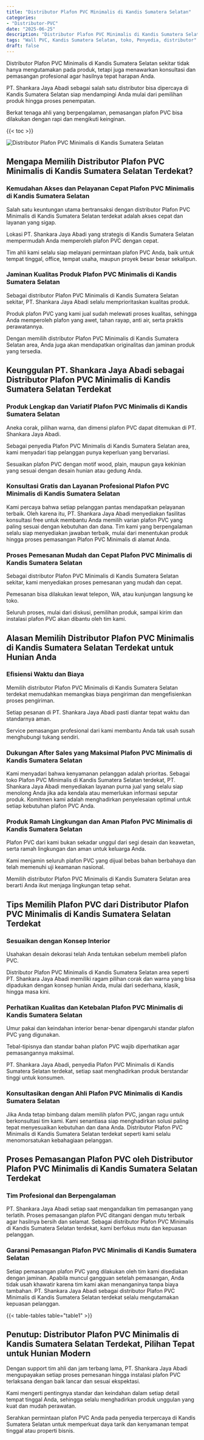 ```yaml
---
title: "Distributor Plafon PVC Minimalis di Kandis Sumatera Selatan"
categories: 
- "Distributor-PVC"
date: "2025-06-25"
description: "Distributor Plafon PVC Minimalis di Kandis Sumatera Selatan untuk tempat tinggal, perkantoran, serta ritel. Panel unggulan, beragam motif, warna elegan, beserta servis pemasangan oleh tim profesional serta kepastian resmi!|Jasa penyediaan Plafon PVC Minimalis di Kandis Sumatera Selatan untuk keperluan rumah, perkantoran, atau ritel, beserta produk unggulan dan instalasi oleh tenaga ahli ahli serta garansi resmi.|Pilihan Plafon PVC Minimalis di Kandis Sumatera Selatan yang terpercaya bagi hunian, kantor, dan gerai, dengan panel berkualitas dan penempatan oleh tenaga ahli berpengalaman serta kepastian resmi.|Penyediaan Plafon PVC Minimalis di Kandis Sumatera Selatan untuk hunian, perkantoran, serta toko, beserta material terbaik dan penempatan ditangani oleh tim berpengalaman, lengkap dengan kepastian resmi.}"
tags: "Wall PVC, Kandis Sumatera Selatan, toko, Penyedia, distributor"
draft: false
---
```


Distributor Plafon PVC Minimalis di Kandis Sumatera Selatan sekitar tidak hanya mengutamakan pada produk, tetapi juga menawarkan konsultasi dan pemasangan profesional agar hasilnya tepat harapan Anda.

PT. Shankara Jaya Abadi sebagai salah satu distributor bisa dipercaya di Kandis Sumatera Selatan siap mendampingi Anda mulai dari pemilihan produk hingga proses penempatan.

Berkat tenaga ahli yang berpengalaman, pemasangan plafon PVC bisa dilakukan dengan rapi dan mengikuti keinginan.

{{< toc >}}

![Distributor Plafon PVC Minimalis di Kandis Sumatera Selatan](/images/Distributor-PVC/Distributor-Plafon-PVC-Minimalis-di-Kandis-Sumatera-Selatan.png)


## Mengapa Memilih Distributor Plafon PVC Minimalis di Kandis Sumatera Selatan Terdekat?

### Kemudahan Akses dan Pelayanan Cepat Plafon PVC Minimalis di Kandis Sumatera Selatan

Salah satu keuntungan utama bertransaksi dengan distributor Plafon PVC Minimalis di Kandis Sumatera Selatan terdekat adalah akses cepat dan layanan yang sigap.

Lokasi PT. Shankara Jaya Abadi yang strategis di Kandis Sumatera Selatan mempermudah Anda memperoleh plafon PVC dengan cepat.

Tim ahli kami selalu siap melayani permintaan plafon PVC Anda, baik untuk tempat tinggal, office, tempat usaha, maupun proyek besar besar sekalipun.

### Jaminan Kualitas Produk Plafon PVC Minimalis di Kandis Sumatera Selatan

Sebagai distributor Plafon PVC Minimalis di Kandis Sumatera Selatan sekitar, PT. Shankara Jaya Abadi selalu memprioritaskan kualitas produk.

Produk plafon PVC yang kami jual sudah melewati proses kualitas, sehingga Anda memperoleh plafon yang awet, tahan rayap, anti air, serta praktis perawatannya.

Dengan memilih distributor Plafon PVC Minimalis di Kandis Sumatera Selatan area, Anda juga akan mendapatkan originalitas dan jaminan produk yang tersedia.

## Keunggulan PT. Shankara Jaya Abadi sebagai Distributor Plafon PVC Minimalis di Kandis Sumatera Selatan Terdekat

### Produk Lengkap dan Variatif Plafon PVC Minimalis di Kandis Sumatera Selatan

Aneka corak, pilihan warna, dan dimensi plafon PVC dapat ditemukan di PT. Shankara Jaya Abadi.

Sebagai penyedia Plafon PVC Minimalis di Kandis Sumatera Selatan area, kami menyadari tiap pelanggan punya keperluan yang bervariasi.

Sesuaikan plafon PVC dengan motif wood, plain, maupun gaya kekinian yang sesuai dengan desain hunian atau gedung Anda.

### Konsultasi Gratis dan Layanan Profesional Plafon PVC Minimalis di Kandis Sumatera Selatan

Kami percaya bahwa setiap pelanggan pantas mendapatkan pelayanan terbaik. Oleh karena itu, PT. Shankara Jaya Abadi menyediakan fasilitas konsultasi free untuk membantu Anda memilih varian plafon PVC yang paling sesuai dengan kebutuhan dan dana. Tim kami yang berpengalaman selalu siap menyediakan jawaban terbaik, mulai dari menentukan produk hingga proses pemasangan Plafon PVC Minimalis di alamat Anda.

### Proses Pemesanan Mudah dan Cepat Plafon PVC Minimalis di Kandis Sumatera Selatan

Sebagai distributor Plafon PVC Minimalis di Kandis Sumatera Selatan sekitar, kami menyediakan proses pemesanan yang mudah dan cepat.

Pemesanan bisa dilakukan lewat telepon, WA, atau kunjungan langsung ke toko.

Seluruh proses, mulai dari diskusi, pemilihan produk, sampai kirim dan instalasi plafon PVC akan dibantu oleh tim kami.

## Alasan Memilih Distributor Plafon PVC Minimalis di Kandis Sumatera Selatan Terdekat untuk Hunian Anda

### Efisiensi Waktu dan Biaya

Memilih distributor Plafon PVC Minimalis di Kandis Sumatera Selatan terdekat memudahkan memangkas biaya pengiriman dan mengefisienkan proses pengiriman.

Setiap pesanan di PT. Shankara Jaya Abadi pasti diantar tepat waktu dan standarnya aman.

Service pemasangan profesional dari kami membantu Anda tak usah susah menghubungi tukang sendiri.

### Dukungan After Sales yang Maksimal Plafon PVC Minimalis di Kandis Sumatera Selatan

Kami menyadari bahwa kenyamanan pelanggan adalah prioritas. Sebagai toko Plafon PVC Minimalis di Kandis Sumatera Selatan terdekat, PT. Shankara Jaya Abadi menyediakan layanan purna jual yang selalu siap menolong Anda jika ada kendala atau memerlukan informasi seputar produk. Komitmen kami adalah menghadirkan penyelesaian optimal untuk setiap kebutuhan plafon PVC Anda.

### Produk Ramah Lingkungan dan Aman Plafon PVC Minimalis di Kandis Sumatera Selatan

Plafon PVC dari kami bukan sekadar unggul dari segi desain dan keawetan, serta ramah lingkungan dan aman untuk keluarga Anda.

Kami menjamin seluruh plafon PVC yang dijual bebas bahan berbahaya dan telah memenuhi uji keamanan nasional.

Memilih distributor Plafon PVC Minimalis di Kandis Sumatera Selatan area berarti Anda ikut menjaga lingkungan tetap sehat.

## Tips Memilih Plafon PVC dari Distributor Plafon PVC Minimalis di Kandis Sumatera Selatan Terdekat

### Sesuaikan dengan Konsep Interior

Usahakan desain dekorasi telah Anda tentukan sebelum membeli plafon PVC.

Distributor Plafon PVC Minimalis di Kandis Sumatera Selatan area seperti PT. Shankara Jaya Abadi memiliki ragam pilihan corak dan warna yang bisa dipadukan dengan konsep hunian Anda, mulai dari sederhana, klasik, hingga masa kini.

### Perhatikan Kualitas dan Ketebalan Plafon PVC Minimalis di Kandis Sumatera Selatan

Umur pakai dan keindahan interior benar-benar dipengaruhi standar plafon PVC yang digunakan.

Tebal-tipisnya dan standar bahan plafon PVC wajib diperhatikan agar pemasangannya maksimal.

PT. Shankara Jaya Abadi, penyedia Plafon PVC Minimalis di Kandis Sumatera Selatan terdekat, setiap saat menghadirkan produk berstandar tinggi untuk konsumen.

### Konsultasikan dengan Ahli Plafon PVC Minimalis di Kandis Sumatera Selatan

Jika Anda tetap bimbang dalam memilih plafon PVC, jangan ragu untuk berkonsultasi tim kami. Kami senantiasa siap menghadirkan solusi paling tepat menyesuaikan kebutuhan dan dana Anda. Distributor Plafon PVC Minimalis di Kandis Sumatera Selatan terdekat seperti kami selalu menomorsatukan kebahagiaan pelanggan.

## Proses Pemasangan Plafon PVC oleh Distributor Plafon PVC Minimalis di Kandis Sumatera Selatan Terdekat

### Tim Profesional dan Berpengalaman

PT. Shankara Jaya Abadi setiap saat mengandalkan tim pemasangan yang terlatih. Proses pemasangan plafon PVC ditangani dengan mutu terbaik agar hasilnya bersih dan selamat. Sebagai distributor Plafon PVC Minimalis di Kandis Sumatera Selatan terdekat, kami berfokus mutu dan kepuasan pelanggan.

### Garansi Pemasangan Plafon PVC Minimalis di Kandis Sumatera Selatan

Setiap pemasangan plafon PVC yang dilakukan oleh tim kami disediakan dengan jaminan. Apabila muncul gangguan setelah pemasangan, Anda tidak usah khawatir karena tim kami akan menanganinya tanpa biaya tambahan. PT. Shankara Jaya Abadi sebagai distributor Plafon PVC Minimalis di Kandis Sumatera Selatan terdekat selalu mengutamakan kepuasan pelanggan.

{{< table-tables table="table1" >}}

## Penutup: Distributor Plafon PVC Minimalis di Kandis Sumatera Selatan Terdekat, Pilihan Tepat untuk Hunian Modern

Dengan support tim ahli dan jam terbang lama, PT. Shankara Jaya Abadi mengupayakan setiap proses pemesanan hingga instalasi plafon PVC terlaksana dengan baik lancar dan sesuai ekspektasi.

Kami mengerti pentingnya standar dan keindahan dalam setiap detail tempat tinggal Anda, sehingga selalu menghadirkan produk unggulan yang kuat dan mudah perawatan.

Serahkan permintaan plafon PVC Anda pada penyedia terpercaya di Kandis Sumatera Selatan untuk memperkuat daya tarik dan kenyamanan tempat tinggal atau properti bisnis.
